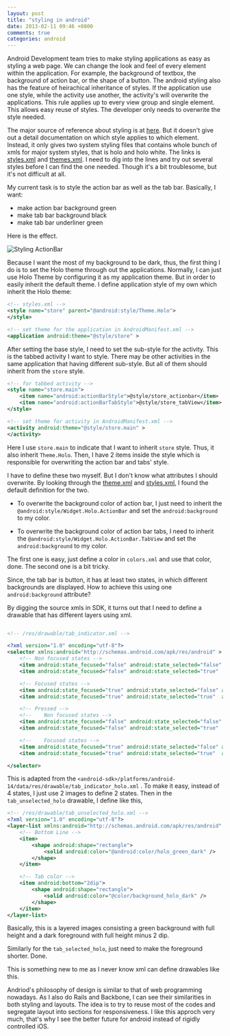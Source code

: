 ```yaml
---
layout: post
title: "styling in android"
date: 2013-02-11 09:46 +0800
comments: true
categories: android
---
```


Android Development team tries to make styling applications as easy as styling a web page. We can change the look and feel of every element within the application. For example, the background of textbox, the background of action bar, or the shape of a button. The android styling also has the feature of heirachical inheritance of styles. If the application use one style, while the activity use another, the activity's will overwrite the applications. This rule applies up to every view group and single element. This allows easy reuse of styles. The developer only needs to overwrite the style needed. 



The major source of reference about styling is at [here](http://developer.android.com/guide/topics/ui/themes.html). But it doesn't give out a detail documentation on which style applies to which element. Instead, it only gives two system styling files that contains whole bunch of xmls for major system styles, that is holo and holo white. The links is [styles.xml](https://android.googlesource.com/platform/frameworks/base/+/refs/heads/master/core/res/res/values/styles.xml) and [themes.xml](https://android.googlesource.com/platform/frameworks/base/+/refs/heads/master/core/res/res/values/themes.xml). I need to dig into the lines and try out several styles before I can find the one needed. Though it's a bit troublesome, but it's not difficult at all.  



My current task is to style the action bar as well as the tab bar. Basically, I want:

* make action bar background green
* make tab bar background black
* make tab bar underliner green

Here is the effect. 

![Styling ActionBar](/images/styling_actionbar.png)

Because I want the most of my background to be dark, thus, the first thing I do is to set the Holo theme through out the applications. Normally, I can just use Holo Theme by configuring it as my application theme. But in order to easily inherit the default theme. I define application style of my own which inherit the Holo theme: 

```xml
<!-- styles.xml -->
<style name="store" parent="@android:style/Theme.Holo">
</style>

<!-- set theme for the application in AndroidManifest.xml -->
<application android:theme="@style/store" >

```

After setting the base style, I need to set the sub-style for the activity. This is the tabbed activity I want to style. There may be other activities in the same application that having different sub-style. But all of them should inherit from the `store` style.

```xml
<!-- for tabbed activity -->
<style name="store.main">
    <item name="android:actionBarStyle">@style/store_actionbar</item>
    <item name="android:actionBarTabStyle">@style/store_tabView</item>
</style>

<!-- set theme for activity in AndroidManifest.xml -->
<activity android:theme="@style/store.main" >
</activity>
```

Here I use `store.main` to indicate that I want to inherit `store` style. Thus, it also inherit `Theme.Holo`. Then, I have 2 items inside the style which is responsible for overwriting the action bar and tabs' style.

I have to define these two myself. But I don't know what attributes I should overwrite. By looking through the [theme.xml](https://android.googlesource.com/platform/frameworks/base/+/refs/heads/master/core/res/res/values/themes.xml) and [styles.xml](https://android.googlesource.com/platform/frameworks/base/+/refs/heads/master/core/res/res/values/styles.xml), I found the default definition for the two. 

- To overwrite the background color of action bar, I just need to inherit the `@android:style/Widget.Holo.ActionBar` and set the `android:background` to my color.

- To overwrite the background color of action bar tabs, I need to inherit the `@android:style/Widget.Holo.ActionBar.TabView` and set the `android:background` to my color. 

The first one is easy, just define a color in `colors.xml` and use that color, done. The second one is a bit tricky. 

Since, the tab bar is button, it has at least two states, in which different backgrounds are displayed. How to achieve this using one `android:background` attribute? 

By digging the source xmls in SDK, it turns out that I need to define a drawable that has different layers using xml. 

```xml

<!-- /res/drawable/tab_indicator.xml -->

<?xml version="1.0" encoding="utf-8"?>
<selector xmlns:android="http://schemas.android.com/apk/res/android" >
    <!-- Non focused states -->
    <item android:state_focused="false" android:state_selected="false" android:state_pressed="false" android:drawable="@drawable/tab_unselected_holo" />
    <item android:state_focused="false" android:state_selected="true"  android:state_pressed="false" android:drawable="@drawable/tab_selected_holo" />

    <!-- Focused states -->
    <item android:state_focused="true" android:state_selected="false" android:state_pressed="false" android:drawable="@drawable/tab_unselected_holo" />
    <item android:state_focused="true" android:state_selected="true"  android:state_pressed="false" android:drawable="@drawable/tab_selected_holo" />

    <!-- Pressed -->
    <!--    Non focused states -->
    <item android:state_focused="false" android:state_selected="false" android:state_pressed="true" android:drawable="@drawable/tab_unselected_holo" />
    <item android:state_focused="false" android:state_selected="true"  android:state_pressed="true" android:drawable="@drawable/tab_selected_holo" />

    <!--    Focused states -->
    <item android:state_focused="true" android:state_selected="false" android:state_pressed="true" android:drawable="@drawable/tab_unselected_holo" />
    <item android:state_focused="true" android:state_selected="true"  android:state_pressed="true" android:drawable="@drawable/tab_selected_holo" />

</selector>
```
This is adapted from the `<android-sdk>/platforms/android-14/data/res/drawable/tab_indicator_holo.xml` . To make it easy, instead of 4 states, I just use 2 images to define 2 states. Then in the `tab_unselected_holo` drawable, I define like this,  

```xml
<!-- /res/drawable/tab_unselected_holo.xml -->
<?xml version="1.0" encoding="utf-8"?>
<layer-list xmlns:android="http://schemas.android.com/apk/res/android" >
    <!-- Bottom Line -->
    <item>
        <shape android:shape="rectangle">
            <solid android:color="@android:color/holo_green_dark" />
        </shape>
    </item>

    <!-- Tab color -->
    <item android:bottom="2dip">
        <shape android:shape="rectangle">
            <solid android:color="@color/background_holo_dark" />
        </shape>
    </item>
</layer-list>
```

Basically, this is a layered images consisting a green background with full height and a dark foreground with full height minus 2 dip.

Similarly for the `tab_selected_holo`, just need to make the foreground shorter.  Done.

This is something new to me as I never know xml can define drawables like this. 

Andriod's philosophy of design is similar to that of web programming nowadays. As I also do Rails and Backbone, I can see their similarities in both styling and layouts. The idea is to try to reuse most of the codes and segregate layout into sections for responsiveness. I like this approch very much, that's why I see the better future for android instead of rigidly controlled iOS.




